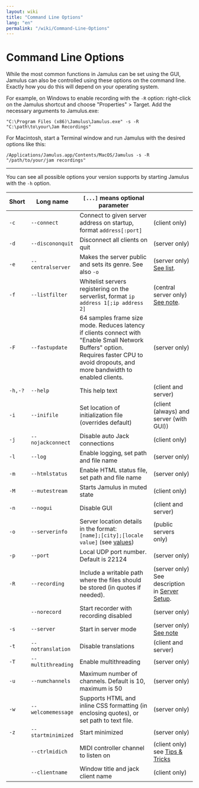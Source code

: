 ```yaml
---
layout: wiki
title: "Command Line Options"
lang: "en"
permalink: "/wiki/Command-Line-Options"
---
```


# Command Line Options

While the most common functions in Jamulus can be set using the GUI, Jamulus can also be controlled using these options on the command line. Exactly how you do this will depend on your operating system.

For example, on Windows to enable recording with the `-R` option: right-click on the Jamulus shortcut and choose "Properties" > Target. Add the necessary arguments to Jamulus.exe:

```shell
"C:\Program Files (x86)\Jamulus\Jamulus.exe" -s -R "C:\path\to\your\Jam Recordings"
```

For Macintosh, start a Terminal window and run Jamulus with the desired options like this:

```shell
/Applications/Jamulus.app/Contents/MacOS/Jamulus -s -R "/path/to/your/jam recordings"
```

***

You can see all possible options your version supports by starting Jamulus with the `-h` option.


| Short | Long name | `[...]` means optional parameter | |
|-------|-----------|----------------------------------|-|
|    `-c` |`--connect`        | Connect to given server address on startup, format `address[:port]` | (client only) |
|    `-d` |`--discononquit`   | Disconnect all clients on quit | (server only) |
|    `-e` |`--centralserver`  | Makes the server public and sets its genre. See also `-o`| (server only) [See list](Central-Servers). |
|    `-f` |`--listfilter`     | Whitelist servers registering on the serverlist, format `ip address 1[;ip address 2]` | (central server only) [See note](Choosing-a-Server-Type#3-central). |
|    `-F` |`--fastupdate`     | 64 samples frame size mode. Reduces latency if clients connect with "Enable Small Network Buffers" option. Requires faster CPU to avoid dropouts, and more bandwidth to enabled clients. | (server only) |
| `-h,-?` |`--help`           | This help text | (client and server) |
|    `-i` |`--inifile`        | Set location of initialization file (overrides default) | (client (always) and server (with GUI)) |
|    `-j` |`--nojackconnect`  | Disable auto Jack connections | (client only) |
|    `-l` |`--log` | Enable logging, set path and file name | (server only) |
|    `-m` |`--htmlstatus`     | Enable HTML status file, set path and file name | (server only) |
|    `-M` |`--mutestream`     | Starts Jamulus in muted state | (client only) |
|    `-n` |`--nogui`          | Disable GUI | (client and server) |
|    `-o` |`--serverinfo`     | Server location details in the format: <br/>`[name];[city];[locale value]` (see [values](https://doc.qt.io/qt-5/qlocale.html#Country-enum))| (public servers only) |
|    `-p` |`--port`           | Local UDP port number. Default is 22124 | (server only) |
|    `-R` |`--recording`      | Include a writable path where the files should be stored (in quotes if needed). | (server only) See description in [Server Setup](Server-Win-Mac#recording). |
|       | `--norecord`      | Start recorder with recording disabled | (server only) |
|    `-s` |`--server`         | Start in server mode | (server only) [See note](Choosing-a-Server-Type) |
|    `-t` |`--notranslation`  | Disable translations | (client and server) |
|    `-T` |`--multithreading` | Enable multithreading | (server only) |
|    `-u` |`--numchannels`    | Maximum number of channels. Default is 10, maximum is 50 | (server only) |
|    `-w` |`--welcomemessage` | Supports HTML and inline CSS formatting (in enclosing quotes), or set path to text file. | (server only) |
|    `-z` |`--startminimized` | Start minimized | (server only) |
|       |`--ctrlmidich`     | MIDI controller channel to listen on | (client only) see [Tips & Tricks](Tips-Tricks-More) |
|       |`--clientname`     | Window title and jack client name | (client only) |
